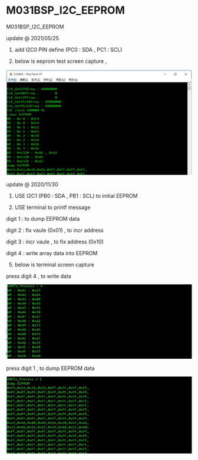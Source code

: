 # M031BSP_I2C_EEPROM
 M031BSP_I2C_EEPROM


update @ 2021/05/25

1. add I2C0 PIN define (PC0 : SDA , PC1 : SCL)

2. below is eeprom test screen capture , 

![image](https://github.com/released/M031BSP_I2C_EEPROM/blob/main/eeprom_test.jpg)


update @ 2020/11/30

1. USE I2C1 (PB0 : SDA , PB1 : SCL) to initial EEPROM

2. USE terminal to printf message 

digit 1 : to dump EEPROM data

digit 2 : fix vaule (0x01) , to incr address

digit 3 : incr vaule , to fix address (0x10)

digit 4 : write array data into EEPROM

5. below is terminal screen capture

press digit 4 , to write data

![image](https://github.com/released/M031BSP_I2C_EEPROM/blob/main/WR.jpg)


press digit 1 , to dump EEPROM data

![image](https://github.com/released/M031BSP_I2C_EEPROM/blob/main/RD.jpg)
